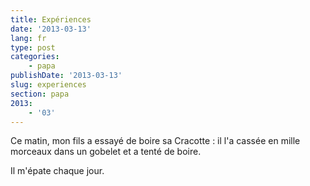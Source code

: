 ```yaml
---
title: Expériences
date: '2013-03-13'
lang: fr
type: post
categories:
    - papa
publishDate: '2013-03-13'
slug: experiences
section: papa
2013:
    - '03'
---
```


Ce matin, mon fils a essayé de boire sa Cracotte : il l'a cassée en mille morceaux dans un gobelet et a tenté de boire.

Il m'épate chaque jour.
